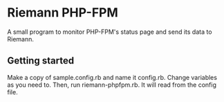 # Riemann PHP-FPM

A small program to monitor PHP-FPM's status page and send its data to Riemann.

## Getting started

Make a copy of sample.config.rb and name it config.rb. Change variables as you need to. Then, run riemann-phpfpm.rb. It will read from the config file.
